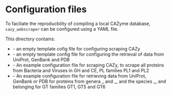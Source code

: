 # Configuration files

To faciliate the reproducbility of compiling a local CAZyme database, `cazy_webscraper` can be configured using a YAML file.

This directory contains:
- []() - an empty template cofig file for configuring scraping CAZy
- []() - an empty template config file for configuring the retrieval of data from UniProt, GenBank and PDB
- []() - An example configuration file for scraping CAZy, to scrape all proteins from Bacteria and Viruses in GH and CE, PL families PL1 and PL2
- []() - An example configuration file for retrieving data from UniProt, GenBank or PDB for proteins from genera _ and _, and the species _, and belonging for GT families GT1, GT5 and GT6
